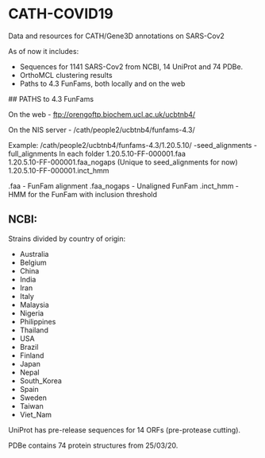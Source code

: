 # CATH-COVID19
Data and resources for CATH/Gene3D annotations on SARS-Cov2

As of now it includes:
 - Sequences for 1141 SARS-Cov2 from NCBI, 14 UniProt and 74 PDBe.
 - OrthoMCL clustering results
 - Paths to 4.3 FunFams, both locally and on the web

## PATHS to 4.3 FunFams

On the web - ftp://orengoftp.biochem.ucl.ac.uk/ucbtnb4/

On the NIS server - /cath/people2/ucbtnb4/funfams-4.3/

Example: /cath/people2/ucbtnb4/funfams-4.3/1.20.5.10/
-seed_alignments
-full_alignments
In each folder
1.20.5.10-FF-000001.faa		
1.20.5.10-FF-000001.faa_nogaps	(Unique to seed_alignments for now)
1.20.5.10-FF-000001.inct_hmm

.faa - FunFam alignment
.faa_nogaps - Unaligned FunFam
.inct_hmm - HMM for the FunFam with inclusion threshold



## NCBI: 
Strains divided by country of origin:
- Australia
- Belgium
- China
- India
- Iran
- Italy
- Malaysia
- Nigeria
- Philippines
- Thailand
- USA
- Brazil
- Finland
- Japan
- Nepal
- South_Korea
- Spain
- Sweden
- Taiwan
- Viet_Nam

UniProt has pre-release sequences for 14 ORFs (pre-protease cutting).

PDBe contains 74 protein structures from 25/03/20.

